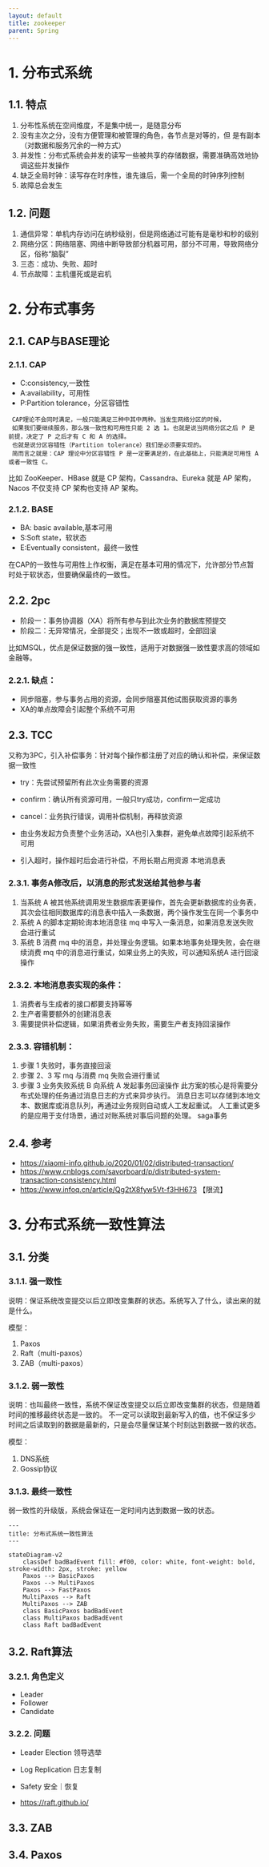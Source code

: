 ```yaml
---
layout: default
title: zookeeper
parent: Spring
---
```


# 1. 分布式系统

## 1.1. 特点

1. 分布性系统在空间维度，不是集中统一，是随意分布
2. 没有主次之分，没有方便管理和被管理的角色，各节点是对等的，但
   是有副本（对数据和服务冗余的一种方式）
3. 并发性：分布式系统会并发的读写一些被共享的存储数据，需要准确高效地协调这些并发操作
4. 缺乏全局时钟：读写存在时序性，谁先谁后，需一个全局的时钟序列控制
5. 故障总会发生

## 1.2. 问题

1. 通信异常：单机内存访问在纳秒级别，但是网络通过可能有是毫秒和秒的级别
2. 网络分区：网络阻塞、网络中断导致部分机器可用，部分不可用，导致网络分区，俗称“脑裂”
3. 三态：成功、失败、超时
4. 节点故障：主机僵死或是宕机

# 2. 分布式事务

## 2.1. CAP与BASE理论

### 2.1.1. CAP

- C:consistency,一致性
- A:availability，可用性
- P:Partition tolerance，分区容错性

```text
 CAP理论不会同时满足，一般只能满足三种中其中两种。当发生网络分区的时候，
 如果我们要继续服务，那么强一致性和可用性只能 2 选 1。也就是说当网络分区之后 P 是前提，决定了 P 之后才有 C 和 A 的选择。
 也就是说分区容错性（Partition tolerance）我们是必须要实现的。
 简而言之就是：CAP 理论中分区容错性 P 是一定要满足的，在此基础上，只能满足可用性 A 或者一致性 C。
```

比如 ZooKeeper、HBase 就是 CP 架构，Cassandra、Eureka 就是 AP 架构，Nacos 不仅支持 CP 架构也支持 AP 架构。

### 2.1.2. BASE

- BA: basic available,基本可用
- S:Soft state，软状态
- E:Eventually consistent，最终一致性

在CAP的一致性与可用性上作权衡，满足在基本可用的情况下，允许部分节点暂时处于软状态，但要确保最终的一致性。

## 2.2. 2pc

- 阶段一：事务协调器（XA）将所有参与到此次业务的数据库预提交
- 阶段二：无异常情况，全部提交；出现不一致或超时，全部回滚

比如MSQL，优点是保证数据的强一致性，适用于对数据强一致性要求高的领域如金融等。

### 2.2.1. 缺点：

- 同步阻塞，参与事务占用的资源，会同步阻塞其他试图获取资源的事务
- XA的单点故障会引起整个系统不可用

## 2.3. TCC

又称为3PC，引入补偿事务：针对每个操作都注册了对应的确认和补偿，来保证数据一致性

- try：先尝试预留所有此次业务需要的资源
- confirm：确认所有资源可用，一般只try成功，confirm一定成功
- cancel：业务执行错误，调用补偿机制，再释放资源

- 由业务发起方负责整个业务活动，XA也引入集群，避免单点故障引起系统不可用
- 引入超时，操作超时后会进行补偿，不用长期占用资源
  本地消息表

### 2.3.1. 事务A修改后，以消息的形式发送给其他参与者

1. 当系统 A 被其他系统调用发生数据库表更操作，首先会更新数据库的业务表，其次会往相同数据库的消息表中插入一条数据，两个操作发生在同一个事务中
2. 系统 A 的脚本定期轮询本地消息往 mq 中写入一条消息，如果消息发送失败会进行重试
3. 系统 B 消费 mq 中的消息，并处理业务逻辑。如果本地事务处理失败，会在继续消费 mq 中的消息进行重试，如果业务上的失败，可以通知系统A
   进行回滚操作

### 2.3.2. 本地消息表实现的条件：

1. 消费者与生成者的接口都要支持幂等
2. 生产者需要额外的创建消息表
3. 需要提供补偿逻辑，如果消费者业务失败，需要生产者支持回滚操作

### 2.3.3. 容错机制：

1. 步骤 1 失败时，事务直接回滚
2. 步骤 2、3 写 mq 与消费 mq 失败会进行重试
3. 步骤 3 业务失败系统 B 向系统 A 发起事务回滚操作
   此方案的核心是将需要分布式处理的任务通过消息日志的方式来异步执行。
   消息日志可以存储到本地文本、数据库或消息队列，再通过业务规则自动或人工发起重试。
   人工重试更多的是应用于支付场景，通过对账系统对事后问题的处理。
   saga事务

## 2.4. 参考

- https://xiaomi-info.github.io/2020/01/02/distributed-transaction/
- https://www.cnblogs.com/savorboard/p/distributed-system-transaction-consistency.html
- https://www.infoq.cn/article/Qg2tX8fyw5Vt-f3HH673  【限流】

# 3. 分布式系统一致性算法

## 3.1. 分类

### 3.1.1. 强一致性

说明：保证系统改变提交以后立即改变集群的状态。系统写入了什么，读出来的就是什么。

模型：
1. Paxos
2. Raft（multi-paxos）
3. ZAB（multi-paxos）

### 3.1.2. 弱一致性

说明：也叫最终一致性，系统不保证改变提交以后立即改变集群的状态，但是随着时间的推移最终状态是一致的。
不一定可以读取到最新写入的值，也不保证多少时间之后读取到的数据是最新的，只是会尽量保证某个时刻达到数据一致的状态。

模型：
1. DNS系统
2. Gossip协议

### 3.1.3. 最终一致性

弱一致性的升级版，系统会保证在一定时间内达到数据一致的状态。

```mermaid
---
title: 分布式系统一致性算法
---

stateDiagram-v2
    classDef badBadEvent fill: #f00, color: white, font-weight: bold, stroke-width: 2px, stroke: yellow
    Paxos --> BasicPaxos
    Paxos --> MultiPaxos
    Paxos --> FastPaxos
    MultiPaxos --> Raft
    MultiPaxos --> ZAB
    class BasicPaxos badBadEvent
    class MultiPaxos badBadEvent
    class Raft badBadEvent

```

## 3.2. Raft算法

### 3.2.1. 角色定义

- Leader
- Follower
- Candidate

### 3.2.2. 问题

- Leader Election 领导选举
- Log Replication 日志复制
- Safety 安全｜恢复


- https://raft.github.io/

## 3.3. ZAB



## 3.4. Paxos